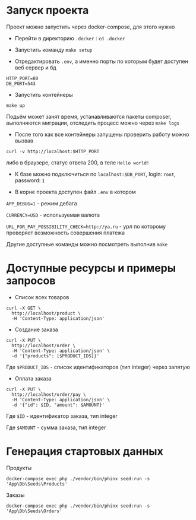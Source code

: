 # Запуск проекта

Проект можно запустить через docker-compose, для этого нужно

* Перейти в директорию `.docker` : `cd .docker`

* Запустить команду `make setup`

* Отредактировать `.env`, а именно порты по которым будет доступен веб сервер и бд

```
HTTP_PORT=80
DB_PORT=543
````

* Запустить контейнеры

`make up`

Подьём может занят время, устанавливаются пакеты composer, выполняются миграции, 
отследить процесс можно через `make logs`

* После того как все контейнеры запущены проверить работу можно вызвав 

`curl -v http://localhost:$HTTP_PORT`

либо в браузере, статус ответа 200, в теле `Hello world!`

* К базе можно подключиться по `localhost:$DB_PORT`, login: `root`, password: `1`

* В корне проекта доступен файл `.env` в котором

`APP_DEBUG=1` - режим дебага

`CURRENCY=USD` - используемая валюта

`URL_FOR_PAY_POSSIBILITY_CHECK=http://ya.ru` - урл по которому проверяет возможность совершения платежа

Другие доступные команды можно посмотреть выполнив `make`

# Доступные ресурсы и примеры запросов

* Список всех товаров

```
curl -X GET \
  http://localhost/product \
  -H 'Content-Type: application/json'
```

* Создание заказа

```
curl -X PUT \
  http://localhost/order \
  -H 'Content-Type: application/json' \
  -d '{"products": [$PRODUCT_IDS]}'
```

Где `$PRODUCT_IDS` - список идентификаторов (тип integer) через запятую


* Оплата заказа

```
curl -X PUT \
  http://localhost/order/pay \
  -H 'Content-Type: application/json' \
  -d '{"id": $ID, "amount": $AMOUNT}'
```

Где `$ID` - идентификатор заказа, тип integer

Где `$AMOUNT` - сумма заказа, тип integer



# Генерация стартовых данных

Продукты

`docker-compose exec php ./vendor/bin/phinx seed:run -s 'App\Db\Seeds\Products'`

Заказы

`docker-compose exec php ./vendor/bin/phinx seed:run -s 'App\Db\Seeds\Orders'`
